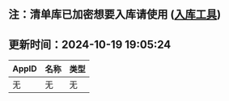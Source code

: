 ## 注：清单库已加密想要入库请使用 ([入库工具](https://github.com/BlankTMing/ManifestAutoUpdate/releases))

## 更新时间：2024-10-19 19:05:24
| AppID | 名称 | 类型  |
| :-------------------- | :----------------------------- | :----------- |
| 无 | 无 | 无 |
